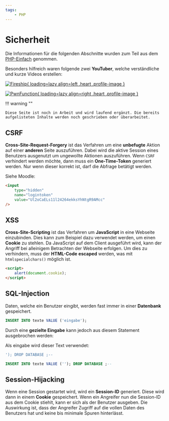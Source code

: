 ```yaml
---
tags:
    - PHP
---
```


# Sicherheit

Die Informationen für die folgenden Abschnitte wurden zum Teil aus dem [PHP-Einfach](https://www.php-einfach.de/experte/php-sicherheit) genommen.

Besonders hilfreich waren folgende zwei **YouTuber**, welche verständliche und kurze Videos erstellen:

[![Fireship](https://yt3.ggpht.com/ytc/AMLnZu80d66aj0mK3KEyMfpdGFyrVWdV5tfezE17IwRkhw=s48-c-k-c0x00ffffff-no-rj "Fireship"){ loading=lazy align=left .heart .profile-image }](https://www.youtube.com/c/Fireship)

[![PwnFunction](https://yt3.ggpht.com/ytc/AMLnZu8WJ3HyOFrxG6g7l8ebmKd2xjxLC-IShLdCcJj7Ew=s48-c-k-c0x00ffffff-no-rj "PwnFunction"){ loading=lazy align=right .heart .profile-image }](https://www.youtube.com/c/PwnFunction)

!!! warning ""

    Diese Seite ist noch in Arbeit und wird laufend ergänzt. Die bereits aufgelisteten Inhalte werden noch geschrieben oder überarbeitet.

## CSRF

**Cross-Site-Request-Forgery** ist das Verfahren um eine **unbefugte** Aktion auf einer **anderen** Seite auszuführen. Dabei wird die aktive Session eines Benutzers ausgenutzt um ungewollte Aktionen auszuführen. Wenn `CSRF` verhindert werden möchte, dann muss ein **One-Time-Token** generiert werden. Nur wenn dieser korrekt ist, darf die Abfrage betätigt werden.

Siehe Moodle:

```html
<input
	type="hidden"
	name="logintoken"
	value="Ul2oCaELs11l24264ekksYhNtgR9AMcc"
/>
```

## XSS

**Cross-Site-Scripting** ist das Verfahren um **JavaScript** in eine Webseite einzubinden. Dies kann zum Beispiel dazu verwendet werden, um einen **Cookie** zu stehlen. Da JavaScript auf dem Client ausgeführt wird, kann der Angriff bei alleinigem Betrachten der Webseite erfolgen. Um dies zu verhindern, muss der **HTML-Code** **escaped** werden, was mit `htmlspecialchars()` möglich ist.

```html
<script>
	alert(document.cookie);
</script>
```

## SQL-Injection

Daten, welche ein Benutzer eingibt, werden fast immer in einer **Datenbank** gespeichert.

```sql title="Normales SQL-Statement"
INSERT INTO texte VALUE ('eingabe');
```

Durch eine **gezielte Eingabe** kann jedoch aus diesem Statement ausgebrochen werden:

Als eingabe wird dieser Text verwendet:

```sql title="Gefährliche Eingabe"
'); DROP DATABASE ;--
```

```sql title="Ausgeführte Ausgabe"
INSERT INTO texte VALUE (''); DROP DATABASE ;--
```

## Session-Hijacking

Wenn eine Session gestartet wird, wird ein **Session-ID** generiert. Diese wird dann in einem **Cookie** gespeichert. Wenn ein Angreifer nun die Session-ID aus dem Cookie stiehlt, kann er sich als der Benutzer ausgeben. Die Auswirkung ist, dass der Angreifer Zugriff auf die vollen Daten des Benutzers hat und keine bis minimale Spuren hinterlässt.
